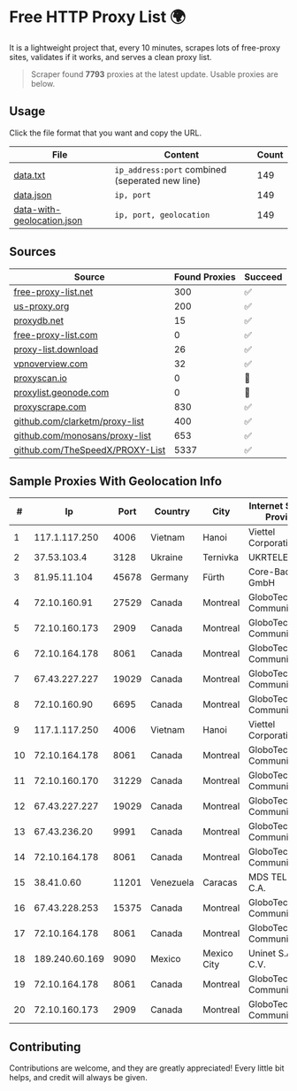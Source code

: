 
# Free HTTP Proxy List 🌍

It is a lightweight project that, every 10 minutes, scrapes lots of free-proxy sites, validates if it works, and serves a clean proxy list.


> Scraper found **7793** proxies at the latest update. Usable proxies are below.

## Usage

Click the file format that you want and copy the URL.


|File|Content|Count|
|----|-------|-----|
|[data.txt](https://raw.githubusercontent.com/themiralay/Proxy-List-World/master/data.txt)|`ip_address:port` combined (seperated new line)|149|
|[data.json](https://raw.githubusercontent.com/themiralay/Proxy-List-World/master/data.json)|`ip, port`|149|
|[data-with-geolocation.json](https://raw.githubusercontent.com/themiralay/Proxy-List-World/master/data-with-geolocation.json)|`ip, port, geolocation`|149|

## Sources

|Source|Found Proxies|Succeed|
|------|-------------|-------|
|[free-proxy-list.net](https://free-proxy-list.net)|300|✅|
|[us-proxy.org](https://www.us-proxy.org)|200|✅|
|[proxydb.net](http://proxydb.net)|15|✅|
|[free-proxy-list.com](https://free-proxy-list.com/?page=&port=&type%5B%5D=http&type%5B%5D=https&up_time=0&search=Search)|0|✅|
|[proxy-list.download](https://www.proxy-list.download/HTTP)|26|✅|
|[vpnoverview.com](https://vpnoverview.com/privacy/anonymous-browsing/free-proxy-servers)|32|✅|
|[proxyscan.io](https://www.proxyscan.io)|0|🚫|
|[proxylist.geonode.com](https://proxylist.geonode.com/api/proxy-list?limit=300&page=1&sort_by=lastChecked&sort_type=desc&protocols=http,https)|0|🚫|
|[proxyscrape.com](https://api.proxyscrape.com/v2/?request=displayproxies&protocol=http&timeout=10000&country=all&ssl=all&anonymity=all)|830|✅|
|[github.com/clarketm/proxy-list](https://raw.githubusercontent.com/clarketm/proxy-list/master/proxy-list-raw.txt)|400|✅|
|[github.com/monosans/proxy-list](https://raw.githubusercontent.com/monosans/proxy-list/main/proxies/http.txt)|653|✅|
|[github.com/TheSpeedX/PROXY-List](https://raw.githubusercontent.com/TheSpeedX/PROXY-List/master/http.txt)|5337|✅|


## Sample Proxies With Geolocation Info

|#|Ip|Port|Country|City|Internet Service Provider|
|-|--|----|-------|----|-------------------------|
|1|117.1.117.250|4006|Vietnam|Hanoi|Viettel Corporation|
|2|37.53.103.4|3128|Ukraine|Ternivka|UKRTELECOM|
|3|81.95.11.104|45678|Germany|Fürth|Core-Backbone GmbH|
|4|72.10.160.91|27529|Canada|Montreal|GloboTech Communications|
|5|72.10.160.173|2909|Canada|Montreal|GloboTech Communications|
|6|72.10.164.178|8061|Canada|Montreal|GloboTech Communications|
|7|67.43.227.227|19029|Canada|Montreal|GloboTech Communications|
|8|72.10.160.90|6695|Canada|Montreal|GloboTech Communications|
|9|117.1.117.250|4006|Vietnam|Hanoi|Viettel Corporation|
|10|72.10.164.178|8061|Canada|Montreal|GloboTech Communications|
|11|72.10.160.170|31229|Canada|Montreal|GloboTech Communications|
|12|67.43.227.227|19029|Canada|Montreal|GloboTech Communications|
|13|67.43.236.20|9991|Canada|Montreal|GloboTech Communications|
|14|72.10.164.178|8061|Canada|Montreal|GloboTech Communications|
|15|38.41.0.60|11201|Venezuela|Caracas|MDS TELECOM C.A.|
|16|67.43.228.253|15375|Canada|Montreal|GloboTech Communications|
|17|72.10.164.178|8061|Canada|Montreal|GloboTech Communications|
|18|189.240.60.169|9090|Mexico|Mexico City|Uninet S.A. de C.V.|
|19|72.10.164.178|8061|Canada|Montreal|GloboTech Communications|
|20|72.10.160.173|2909|Canada|Montreal|GloboTech Communications|



## Contributing

Contributions are welcome, and they are greatly appreciated! Every
little bit helps, and credit will always be given.

